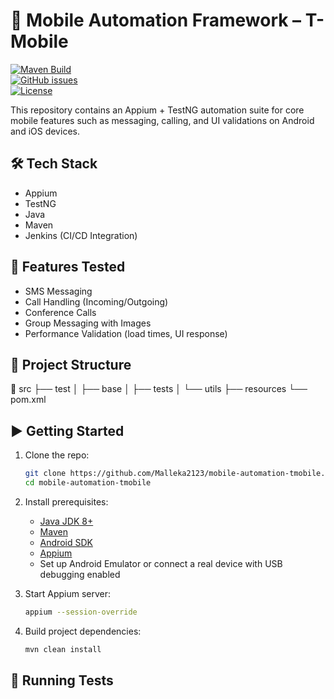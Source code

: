 # 📱 Mobile Automation Framework – T-Mobile

[![Maven Build](https://github.com/Malleka2123/mobile-automation-tmobile/actions/workflows/maven.yml/badge.svg)](https://github.com/Malleka2123/mobile-automation-tmobile/actions/workflows/maven.yml)  
[![GitHub issues](https://img.shields.io/github/issues/Malleka2123/mobile-automation-tmobile)](https://github.com/Malleka2123/mobile-automation-tmobile/issues)  
[![License](https://img.shields.io/github/license/Malleka2123/mobile-automation-tmobile)](https://github.com/Malleka2123/mobile-automation-tmobile/blob/main/LICENSE)

This repository contains an Appium + TestNG automation suite for core mobile features such as messaging, calling, and UI validations on Android and iOS devices.

## 🛠️ Tech Stack
- Appium
- TestNG
- Java
- Maven
- Jenkins (CI/CD Integration)

## 🧪 Features Tested
- SMS Messaging  
- Call Handling (Incoming/Outgoing)  
- Conference Calls  
- Group Messaging with Images  
- Performance Validation (load times, UI response)

## 📂 Project Structure
📁 src
├── test
│ ├── base
│ ├── tests
│ └── utils
├── resources
└── pom.xml

## ▶️ Getting Started

1. Clone the repo:
    ```bash
    git clone https://github.com/Malleka2123/mobile-automation-tmobile.git
    cd mobile-automation-tmobile
    ```

2. Install prerequisites:
    - [Java JDK 8+](https://adoptium.net/)
    - [Maven](https://maven.apache.org/install.html)
    - [Android SDK](https://developer.android.com/studio)
    - [Appium](https://appium.io/docs/en/about-appium/intro/)
    - Set up Android Emulator or connect a real device with USB debugging enabled

3. Start Appium server:
    ```bash
    appium --session-override
    ```

4. Build project dependencies:
    ```bash
    mvn clean install
    ```

## 🚀 Running Tests

